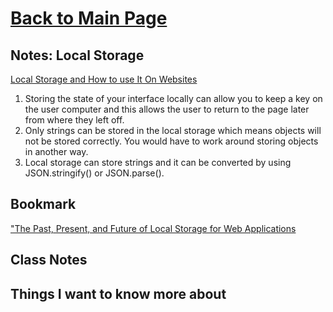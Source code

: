 # [Back to Main Page](https://reecerenninger.github.io/reading-notes/)

## Notes: Local Storage

[Local Storage and How to use It On Websites](https://www.smashingmagazine.com/2010/10/local-storage-and-how-to-use-it/)

1. Storing the state of your interface locally can allow you to keep a key on the user computer and this allows the user to return to the page later from where they left off.
2. Only strings can be stored in the local storage which means objects will not be stored correctly. You would have to work around storing objects in another way.
3. Local storage can store strings and it can be converted by using JSON.stringify() or JSON.parse().

## Bookmark

["The Past, Present, and Future of Local Storage for Web Applications](http://diveinto.html5doctor.com/storage.html)

## Class Notes

## Things I want to know more about